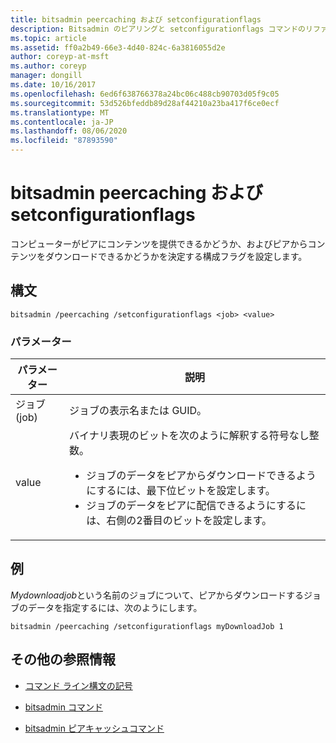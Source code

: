 ```yaml
---
title: bitsadmin peercaching および setconfigurationflags
description: Bitsadmin のピアリングと setconfigurationflags コマンドのリファレンス記事。コンピューターがコンテンツをピアに提供できるかどうか、およびピアからコンテンツをダウンロードできるかどうかを決定する構成フラグを設定します。
ms.topic: article
ms.assetid: ff0a2b49-66e3-4d40-824c-6a3816055d2e
author: coreyp-at-msft
ms.author: coreyp
manager: dongill
ms.date: 10/16/2017
ms.openlocfilehash: 6ed6f638766378a24bc06c488cb90703d05f9c05
ms.sourcegitcommit: 53d526bfeddb89d28af44210a23ba417f6ce0ecf
ms.translationtype: MT
ms.contentlocale: ja-JP
ms.lasthandoff: 08/06/2020
ms.locfileid: "87893590"
---
```

# <a name="bitsadmin-peercaching-and-setconfigurationflags"></a>bitsadmin peercaching および setconfigurationflags

コンピューターがピアにコンテンツを提供できるかどうか、およびピアからコンテンツをダウンロードできるかどうかを決定する構成フラグを設定します。

## <a name="syntax"></a>構文

```
bitsadmin /peercaching /setconfigurationflags <job> <value>
```

### <a name="parameters"></a>パラメーター

| パラメーター | 説明 |
| -------------- | -------------- |
| ジョブ (job) | ジョブの表示名または GUID。 |
| value | バイナリ表現のビットを次のように解釈する符号なし整数。<ul><li>ジョブのデータをピアからダウンロードできるようにするには、最下位ビットを設定します。</li><li>ジョブのデータをピアに配信できるようにするには、右側の2番目のビットを設定します。</li></ul>|

## <a name="examples"></a>例

*Mydownloadjob*という名前のジョブについて、ピアからダウンロードするジョブのデータを指定するには、次のようにします。

```
bitsadmin /peercaching /setconfigurationflags myDownloadJob 1
```

## <a name="additional-references"></a>その他の参照情報

- [コマンド ライン構文の記号](command-line-syntax-key.md)

- [bitsadmin コマンド](bitsadmin.md)

- [bitsadmin ピアキャッシュコマンド](bitsadmin-peercaching.md)

